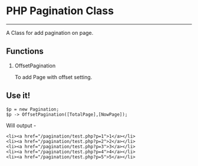 # PHP Pagination Class #
----------

A Class for add pagination on page.


## Functions ##

1. OffsetPagination

	To add Page with offset setting.



## Use it! ##

    $p = new Pagination;
	$p -> OffsetPagination([TotalPage],[NowPage]);

Will output -

    
	<li><a href="/pagination/test.php?p=1">1</a></li>
	<li><a href="/pagination/test.php?p=2">2</a></li>
	<li><a href="/pagination/test.php?p=3">3</a></li>
	<li><a href="/pagination/test.php?p=4">4</a></li>
	<li><a href="/pagination/test.php?p=5">5</a></li>

